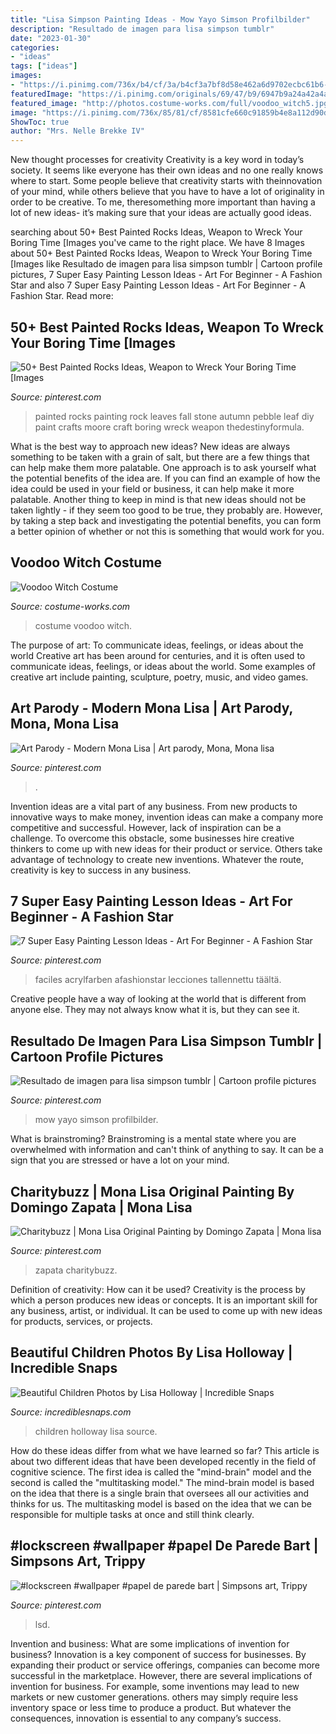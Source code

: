 ```yaml
---
title: "Lisa Simpson Painting Ideas - Mow Yayo Simson Profilbilder"
description: "Resultado de imagen para lisa simpson tumblr"
date: "2023-01-30"
categories:
- "ideas"
tags: ["ideas"]
images:
- "https://i.pinimg.com/736x/b4/cf/3a/b4cf3a7bf8d58e462a6d9702ecbc61b6--mona-lisa-original-paintings.jpg"
featuredImage: "https://i.pinimg.com/originals/69/47/b9/6947b9a24a42a4a5a7c2d6520c86e3bf.jpg"
featured_image: "http://photos.costume-works.com/full/voodoo_witch5.jpg"
image: "https://i.pinimg.com/736x/85/81/cf/8581cfe660c91859b4e8a112d90d4600.jpg"
ShowToc: true
author: "Mrs. Nelle Brekke IV"
---
```



New thought processes for creativity
Creativity is a key word in today’s society. It seems like everyone has their own ideas and no one really knows where to start. Some people believe that creativity starts with theinnovation of your mind, while others believe that you have to have a lot of originality in order to be creative. To me, theresomething more important than having a lot of new ideas- it’s making sure that your ideas are actually good ideas.

	

		
searching about 50+ Best Painted Rocks Ideas, Weapon to Wreck Your Boring Time [Images you've came to the right place. We have 8 Images about 50+ Best Painted Rocks Ideas, Weapon to Wreck Your Boring Time [Images like Resultado de imagen para lisa simpson tumblr | Cartoon profile pictures, 7 Super Easy Painting Lesson Ideas - Art For Beginner - A Fashion Star and also 7 Super Easy Painting Lesson Ideas - Art For Beginner - A Fashion Star. Read more:
		
    
## 50+ Best Painted Rocks Ideas, Weapon To Wreck Your Boring Time [Images

<img loading=lazy src="https://i.pinimg.com/736x/dc/c1/6d/dcc16d8a18ef4491a8c8cd2fe397db3e.jpg" onerror="this.onerror=null;this.src='https://tse1.mm.bing.net/th?id=OIP.vw0ZEWhqPkcyBWGKNZx6ggHaJ3&amp;pid=15.1';" alt="50+ Best Painted Rocks Ideas, Weapon to Wreck Your Boring Time [Images">

_Source: pinterest.com_

>painted rocks painting rock leaves fall stone autumn pebble leaf diy paint crafts moore craft boring wreck weapon thedestinyformula. 

	

What is the best way to approach new ideas?
New ideas are always something to be taken with a grain of salt, but there are a few things that can help make them more palatable. One approach is to ask yourself what the potential benefits of the idea are. If you can find an example of how the idea could be used in your field or business, it can help make it more palatable. Another thing to keep in mind is that new ideas should not be taken lightly - if they seem too good to be true, they probably are. However, by taking a step back and investigating the potential benefits, you can form a better opinion of whether or not this is something that would work for you.

    
## Voodoo Witch Costume

<img loading=lazy src="http://photos.costume-works.com/full/voodoo_witch5.jpg" onerror="this.onerror=null;this.src='https://tse1.mm.bing.net/th?id=OIP.O4HhI8z0_Czija0CMQ-mYAHaKR&amp;pid=15.1';" alt="Voodoo Witch Costume">

_Source: costume-works.com_

>costume voodoo witch. 

	

The purpose of art: To communicate ideas, feelings, or ideas about the world
Creative art has been around for centuries, and it is often used to communicate ideas, feelings, or ideas about the world. Some examples of creative art include painting, sculpture, poetry, music, and video games.

    
## Art Parody - Modern Mona Lisa | Art Parody, Mona, Mona Lisa

<img loading=lazy src="https://i.pinimg.com/736x/85/81/cf/8581cfe660c91859b4e8a112d90d4600.jpg" onerror="this.onerror=null;this.src='https://tse4.mm.bing.net/th?id=OIP.RmTy1w4mk9WWbcSJoejpWwHaLB&amp;pid=15.1';" alt="Art Parody - Modern Mona Lisa | Art parody, Mona, Mona lisa">

_Source: pinterest.com_

>. 

	

Invention ideas are a vital part of any business. From new products to innovative ways to make money, invention ideas can make a company more competitive and successful. However, lack of inspiration can be a challenge. To overcome this obstacle, some businesses hire creative thinkers to come up with new ideas for their product or service. Others take advantage of technology to create new inventions. Whatever the route, creativity is key to success in any business.

    
## 7 Super Easy Painting Lesson Ideas - Art For Beginner - A Fashion Star

<img loading=lazy src="https://i.pinimg.com/736x/93/59/98/9359985a14aed248ed395ab0193c0862.jpg" onerror="this.onerror=null;this.src='https://tse4.mm.bing.net/th?id=OIP.ex7WRFtqAFCr204b3oaJxwHaJ3&amp;pid=15.1';" alt="7 Super Easy Painting Lesson Ideas - Art For Beginner - A Fashion Star">

_Source: pinterest.com_

>faciles acrylfarben afashionstar lecciones tallennettu täältä. 

	

Creative people have a way of looking at the world that is different from anyone else. They may not always know what it is, but they can see it.

    
## Resultado De Imagen Para Lisa Simpson Tumblr | Cartoon Profile Pictures

<img loading=lazy src="https://i.pinimg.com/736x/8f/15/8c/8f158c18940e82166a8eb77eba01a645.jpg" onerror="this.onerror=null;this.src='https://tse2.mm.bing.net/th?id=OIP.VoSBWsYyPATx6Fh9EzI9cQAAAA&amp;pid=15.1';" alt="Resultado de imagen para lisa simpson tumblr | Cartoon profile pictures">

_Source: pinterest.com_

>mow yayo simson profilbilder. 

	

What is brainstroming? Brainstroming is a mental state where you are overwhelmed with information and can't think of anything to say. It can be a sign that you are stressed or have a lot on your mind.

    
## Charitybuzz | Mona Lisa Original Painting By Domingo Zapata | Mona Lisa

<img loading=lazy src="https://i.pinimg.com/736x/b4/cf/3a/b4cf3a7bf8d58e462a6d9702ecbc61b6--mona-lisa-original-paintings.jpg" onerror="this.onerror=null;this.src='https://tse3.mm.bing.net/th?id=OIP.MbhNnCTxWwL0Df4caWOBygAAAA&amp;pid=15.1';" alt="Charitybuzz | Mona Lisa Original Painting by Domingo Zapata | Mona lisa">

_Source: pinterest.com_

>zapata charitybuzz. 

	

Definition of creativity: How can it be used?
Creativity is the process by which a person produces new ideas or concepts. It is an important skill for any business, artist, or individual. It can be used to come up with new ideas for products, services, or projects.

    
## Beautiful Children Photos By Lisa Holloway | Incredible Snaps

<img loading=lazy src="https://www.incrediblesnaps.com/wp-content/uploads/2015/06/Beautiful-Children-Photos-by-Lisa-Holloway-5.jpg" onerror="this.onerror=null;this.src='https://tse4.mm.bing.net/th?id=OIP.z16gVXHTYughq33T6CAdGQHaFS&amp;pid=15.1';" alt="Beautiful Children Photos by Lisa Holloway | Incredible Snaps">

_Source: incrediblesnaps.com_

>children holloway lisa source. 

	

How do these ideas differ from what we have learned so far?
This article is about two different ideas that have been developed recently in the field of cognitive science. The first idea is called the "mind-brain" model and the second is called the "multitasking model." The mind-brain model is based on the idea that there is a single brain that oversees all our activities and thinks for us. The multitasking model is based on the idea that we can be responsible for multiple tasks at once and still think clearly.

    
## #lockscreen #wallpaper #papel De Parede Bart | Simpsons Art, Trippy

<img loading=lazy src="https://i.pinimg.com/originals/69/47/b9/6947b9a24a42a4a5a7c2d6520c86e3bf.jpg" onerror="this.onerror=null;this.src='https://tse1.mm.bing.net/th?id=OIP.x3uhYGBTXEZfMF_bmYlEzAHaNL&amp;pid=15.1';" alt="#lockscreen #wallpaper #papel de parede bart | Simpsons art, Trippy">

_Source: pinterest.com_

>lsd. 

	

Invention and business: What are some implications of invention for business?
Innovation is a key component of success for businesses. By expanding their product or service offerings, companies can become more successful in the marketplace. However, there are several implications of invention for business. For example, some inventions may lead to new markets or new customer generations. others may simply require less inventory space or less time to produce a product. But whatever the consequences, innovation is essential to any company’s success.

